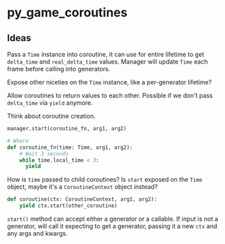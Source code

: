 # py_game_coroutines

## Ideas

Pass a `Time` instance into coroutine, it can use for entire lifetime to get `delta_time` and `real_delta_time` values.
Manager will update `Time` each frame before calling into generators.

Expose other niceties on the `Time` instance, like a per-generator lifetime?

Allow coroutines to return values to each other.  Possible if we don't pass `delta_time` via `yield` anymore.

Think about coroutine creation.

```python
manager.start(coroutine_fn, arg1, arg2)

# Where
def coroutine_fn(time: Time, arg1, arg2):
    # Wait 3 seconds
    while time.local_time < 3:
      yield
```

How is `time` passed to child coroutines?  Is `start` exposed on the `Time` object, maybe it's a `CoroutineContext` object instead?

```python
def coroutine(ctx: CoroutineContext, arg1, arg2):
    yield ctx.start(other_coroutine)

```

`start()` method can accept either a generator or a callable.  If input is not a generator, will call it expecting to get a generator, passing it a new `ctx` and any args and kwargs.
